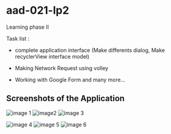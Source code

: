 # aad-021-lp2
Learning phase II

Task list : 

  - complete application interface (Make differents dialog, Make recyclerView interface model)
      
  - Making Network Request using volley
  
  - Working with Google Form and many more...
  
  ## Screenshots of the Application
  ![image 1](https://user-images.githubusercontent.com/52974172/92981550-38965400-f492-11ea-820e-7adfaac8b107.jpg)
  ![image2](https://user-images.githubusercontent.com/52974172/92981559-44821600-f492-11ea-927e-ad9591f52812.jpg)
  ![image 3](https://user-images.githubusercontent.com/52974172/92981560-44821600-f492-11ea-9780-2e69a74c3689.jpg)

![image 4](https://user-images.githubusercontent.com/52974172/92981556-421fbc00-f492-11ea-8cb2-0c6b27f337ab.jpg)
![image 5](https://user-images.githubusercontent.com/52974172/92981557-4350e900-f492-11ea-8cb2-e46df50e3fb4.jpg)
![image 6](https://user-images.githubusercontent.com/52974172/92981558-43e97f80-f492-11ea-96f1-aaa59a80be4b.jpg)



